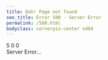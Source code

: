 ```yaml
---
title: Doh! Page not found
seo_title: Error 500 - Server Error
permalink: /500.html
bodyclass: cornerpin-center e404
---
```


<div class='middle'>
    <div class='h1'>
        <span class='zbounce'>5</span>
        <span class='zdrop2'>0</span>
        <span class='zbounce3'>0</span>
    </div>
    <div class='center vpad20'>
        Server Error...
    </div>
</div>
